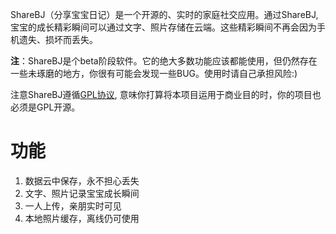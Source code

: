 ShareBJ（分享宝宝日记）是一个开源的、实时的家庭社交应用。通过ShareBJ, 宝宝的成长精彩瞬间可以通过文字、照片存储在云端。这些精彩瞬间不再会因为手机遗失、损坏而丢失。

**注**：ShareBJ是个beta阶段软件。它的绝大多数功能应该都能使用，但仍然存在一些未琢磨的地方，你很有可能会发现一些BUG。使用时请自己承担风险:)

注意ShareBJ遵循[GPL协议](https://www.gnu.org/licenses/gpl-2.0.html), 意味你打算将本项目运用于商业目的时，你的项目也必须是GPL开源。

# 功能
1. 数据云中保存，永不担心丢失
1. 文字、照片记录宝宝成长瞬间
1. 一人上传，亲朋实时可见
1. 本地照片缓存，离线仍可使用

# 

